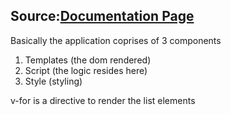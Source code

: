 ## Source:[Documentation Page](https://vuejs.org/v2/guide)

Basically the application coprises of 3 components

1. Templates (the dom rendered)
2. Script (the logic resides here)
3. Style (styling)

v-for is a directive to render the list elements
